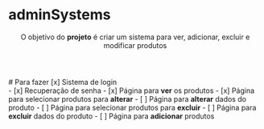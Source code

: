 # adminSystems
<header>
  <p>O objetivo do <b>projeto</b> é criar um sistema para ver, adicionar, excluir e modificar produtos</p>
</header>
# Para fazer
[x] Sistema de login
<br>
  - [x] Recuperação de senha
  - [x] Página para <b>ver</b> os produtos
  - [x] Página para selecionar produtos para <b>alterar</b>
    - [ ] Página para <b>alterar</b> dados do produto
  - [ ] Página para selecionar produtos para <b>excluir</b>
    - [ ] Página para <b>excluir</b> dados do produto
  - [ ] Página para <b>adicionar</b> produtos

